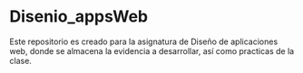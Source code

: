 # Disenio_appsWeb
Este repositorio es creado para la asignatura de Diseño de aplicaciones web, donde se almacena la evidencia a desarrollar, así como practicas de la clase.
